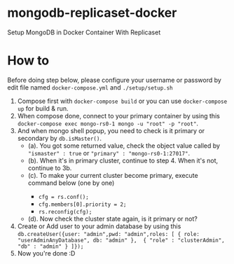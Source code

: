 # mongodb-replicaset-docker
Setup MongoDB in Docker Container With Replicaset

# How to
Before doing step below, please configure your username or password by edit file named `docker-compose.yml` and `./setup/setup.sh`

1. Compose first with `docker-compose build` or you can use `docker-compose up` for build & run.
2. When compose done, connect to your primary container by using this `docker-compose exec mongo-rs0-1 mongo -u "root" -p "root"`.
3. And when mongo shell popup, you need to check is it primary or secondary by `db.isMaster()`.
   - (a). You got some returned value, check the object value called by `"ismaster" : true` or `"primary" : "mongo-rs0-1:27017"`.
   - (b). When it's in primary cluster, continue to step 4. When it's not, continue to 3b.
   - (<zero-width space>c). To make your current cluster become primary, execute command below (one by one)
      - `cfg = rs.conf();`
      - `cfg.members[0].priority = 2;`
      - `rs.reconfig(cfg);`
   - (d). Now check the cluster state again, is it primary or not?
4. Create or Add user to your admin database by using this `db.createUser({user: "admin",pwd: "admin",roles: [ { role: "userAdminAnyDatabase", db: "admin" },  { "role" : "clusterAdmin", "db" : "admin" } ]});`
5. Now you're done :D

